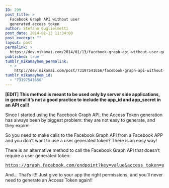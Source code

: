 ```yaml
---
ID: 299
post_title: >
  Facebook Graph API without user
  generated access token
author: Stefano Guglielmetti
post_date: 2014-01-13 11:34:00
post_excerpt: ""
layout: post
permalink: >
  https://dev.mikamai.com/2014/01/13/facebook-graph-api-without-user-generated-access/
published: true
tumblr_mikamayhem_permalink:
  - >
    http://dev.mikamai.com/post/73197541656/facebook-graph-api-without-user-generated-access
tumblr_mikamayhem_id:
  - "73197541656"
---
```

<p><strong>[EDIT] This method is meant to be used only by server side applications, in general it&rsquo;s not a good practice to include the app_id and app_secret in an API call!</strong></p>

<p>Since I started using the Facebook Graph API, the Access Token generation has always been by biggest problem: they are not easy to generate, and they expire!</p>

<p>So you need to make calls to the Facebook Graph API from a Facebook APP and you don&rsquo;t want to use a user generated token? There is an easy way!</p>

<p>There is an alternative method to call the Facebook Graph API that doesn&rsquo;t require a user generated token:</p>

<pre><a href="https://graph.facebook.com/endpoint?key=value&amp;access_token=app_id%7Capp_secret">https://graph.facebook.com/endpoint?key=value&amp;access_token=app_id|app_secret</a></pre>

<p>And&hellip; That&rsquo;s it!! Just give to your app the right permissions, and you&rsquo;ll never need to generate an Access Token again!!</p>